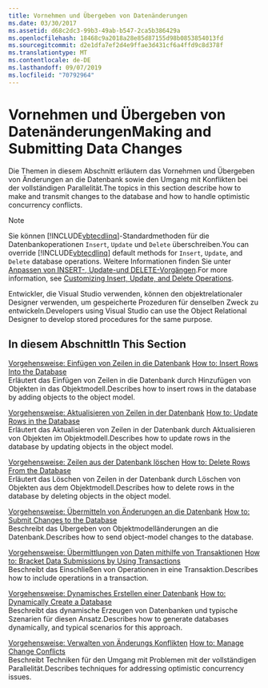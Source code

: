 ```yaml
---
title: Vornehmen und Übergeben von Datenänderungen
ms.date: 03/30/2017
ms.assetid: d68c2dc3-99b3-49ab-b547-2ca5b386429a
ms.openlocfilehash: 18468c9a2018a28e85d87155d98b0853854013fd
ms.sourcegitcommit: d2e1dfa7ef2d4e9ffae3d431cf6a4ffd9c8d378f
ms.translationtype: MT
ms.contentlocale: de-DE
ms.lasthandoff: 09/07/2019
ms.locfileid: "70792964"
---
```

# <a name="making-and-submitting-data-changes"></a><span data-ttu-id="e0b90-102">Vornehmen und Übergeben von Datenänderungen</span><span class="sxs-lookup"><span data-stu-id="e0b90-102">Making and Submitting Data Changes</span></span>

<span data-ttu-id="e0b90-103">Die Themen in diesem Abschnitt erläutern das Vornehmen und Übergeben von Änderungen an die Datenbank sowie den Umgang mit Konflikten bei der vollständigen Parallelität.</span><span class="sxs-lookup"><span data-stu-id="e0b90-103">The topics in this section describe how to make and transmit changes to the database and how to handle optimistic concurrency conflicts.</span></span>

> [!NOTE]
> <span data-ttu-id="e0b90-104">Sie können [!INCLUDE[vbtecdlinq](../../../../../../includes/vbtecdlinq-md.md)]-Standardmethoden für die Datenbankoperationen `Insert`, `Update` und `Delete` überschreiben.</span><span class="sxs-lookup"><span data-stu-id="e0b90-104">You can override [!INCLUDE[vbtecdlinq](../../../../../../includes/vbtecdlinq-md.md)] default methods for `Insert`, `Update`, and `Delete` database operations.</span></span> <span data-ttu-id="e0b90-105">Weitere Informationen finden Sie unter [Anpassen von INSERT-, Update-und DELETE-Vorgängen](customizing-insert-update-and-delete-operations.md).</span><span class="sxs-lookup"><span data-stu-id="e0b90-105">For more information, see [Customizing Insert, Update, and Delete Operations](customizing-insert-update-and-delete-operations.md).</span></span>
>
> <span data-ttu-id="e0b90-106">Entwickler, die Visual Studio verwenden, können den objektrelationaler Designer verwenden, um gespeicherte Prozeduren für denselben Zweck zu entwickeln.</span><span class="sxs-lookup"><span data-stu-id="e0b90-106">Developers using Visual Studio can use the Object Relational Designer to develop stored procedures for the same purpose.</span></span>

## <a name="in-this-section"></a><span data-ttu-id="e0b90-107">In diesem Abschnitt</span><span class="sxs-lookup"><span data-stu-id="e0b90-107">In This Section</span></span>

<span data-ttu-id="e0b90-108">[Vorgehensweise: Einfügen von Zeilen in die Datenbank](how-to-insert-rows-into-the-database.md) </span><span class="sxs-lookup"><span data-stu-id="e0b90-108">[How to: Insert Rows Into the Database](how-to-insert-rows-into-the-database.md) </span></span>\
<span data-ttu-id="e0b90-109">Erläutert das Einfügen von Zeilen in die Datenbank durch Hinzufügen von Objekten in das Objektmodell.</span><span class="sxs-lookup"><span data-stu-id="e0b90-109">Describes how to insert rows in the database by adding objects to the object model.</span></span>

<span data-ttu-id="e0b90-110">[Vorgehensweise: Aktualisieren von Zeilen in der Datenbank](how-to-update-rows-in-the-database.md) </span><span class="sxs-lookup"><span data-stu-id="e0b90-110">[How to: Update Rows in the Database](how-to-update-rows-in-the-database.md) </span></span>\
<span data-ttu-id="e0b90-111">Erläutert das Aktualisieren von Zeilen in der Datenbank durch Aktualisieren von Objekten im Objektmodell.</span><span class="sxs-lookup"><span data-stu-id="e0b90-111">Describes how to update rows in the database by updating objects in the object model.</span></span>

<span data-ttu-id="e0b90-112">[Vorgehensweise: Zeilen aus der Datenbank löschen](how-to-delete-rows-from-the-database.md) </span><span class="sxs-lookup"><span data-stu-id="e0b90-112">[How to: Delete Rows From the Database](how-to-delete-rows-from-the-database.md) </span></span>\
<span data-ttu-id="e0b90-113">Erläutert das Löschen von Zeilen in der Datenbank durch Löschen von Objekten aus dem Objektmodell.</span><span class="sxs-lookup"><span data-stu-id="e0b90-113">Describes how to delete rows in the database by deleting objects in the object model.</span></span>

<span data-ttu-id="e0b90-114">[Vorgehensweise: Übermitteln von Änderungen an die Datenbank](how-to-submit-changes-to-the-database.md) </span><span class="sxs-lookup"><span data-stu-id="e0b90-114">[How to: Submit Changes to the Database](how-to-submit-changes-to-the-database.md) </span></span>\
<span data-ttu-id="e0b90-115">Beschreibt das Übergeben von Objektmodelländerungen an die Datenbank.</span><span class="sxs-lookup"><span data-stu-id="e0b90-115">Describes how to send object-model changes to the database.</span></span>

<span data-ttu-id="e0b90-116">[Vorgehensweise: Übermittlungen von Daten mithilfe von Transaktionen](how-to-bracket-data-submissions-by-using-transactions.md) </span><span class="sxs-lookup"><span data-stu-id="e0b90-116">[How to: Bracket Data Submissions by Using Transactions](how-to-bracket-data-submissions-by-using-transactions.md) </span></span>\
<span data-ttu-id="e0b90-117">Beschreibt das Einschließen von Operationen in eine Transaktion.</span><span class="sxs-lookup"><span data-stu-id="e0b90-117">Describes how to include operations in a transaction.</span></span>

<span data-ttu-id="e0b90-118">[Vorgehensweise: Dynamisches Erstellen einer Datenbank](how-to-dynamically-create-a-database.md) </span><span class="sxs-lookup"><span data-stu-id="e0b90-118">[How to: Dynamically Create a Database](how-to-dynamically-create-a-database.md) </span></span>\
<span data-ttu-id="e0b90-119">Beschreibt das dynamische Erzeugen von Datenbanken und typische Szenarien für diesen Ansatz.</span><span class="sxs-lookup"><span data-stu-id="e0b90-119">Describes how to generate databases dynamically, and typical scenarios for this approach.</span></span>

<span data-ttu-id="e0b90-120">[Vorgehensweise: Verwalten von Änderungs Konflikten](how-to-manage-change-conflicts.md) </span><span class="sxs-lookup"><span data-stu-id="e0b90-120">[How to: Manage Change Conflicts](how-to-manage-change-conflicts.md) </span></span>\
<span data-ttu-id="e0b90-121">Beschreibt Techniken für den Umgang mit Problemen mit der vollständigen Parallelität.</span><span class="sxs-lookup"><span data-stu-id="e0b90-121">Describes techniques for addressing optimistic concurrency issues.</span></span>
